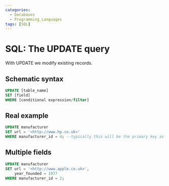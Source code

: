 ```yaml
---
categories:
  - Databases
  - Programming_Languages
tags: [SQL]
---
```


# SQL: The UPDATE query

With UPDATE we modify existing records.

## Schematic syntax

```sql
UPDATE [table_name]
SET [field]
WHERE [conditional expression/filter]
```

## Real example

```sql
UPDATE manufacturer
SET url = '<http://www.hp.co.uk>'
WHERE manufacturer_id = 4; --typically this will be the primary key as you are updating and existing record and need to identify it uniquely
```

## Multiple fields

```sql
UPDATE manufacturer
SET url = '<http://www.apple.co.uk>',
    year_founded = 1977
WHERE manufacturer_id = 2;
```
